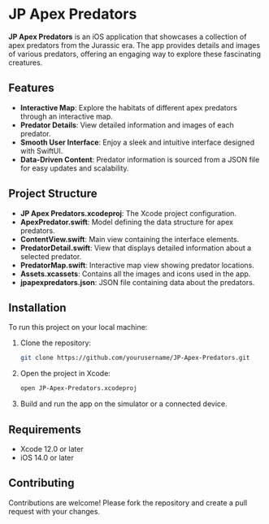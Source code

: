 # JP Apex Predators

**JP Apex Predators** is an iOS application that showcases a collection of apex predators from the Jurassic era. The app provides details and images of various predators, offering an engaging way to explore these fascinating creatures.

## Features

- **Interactive Map**: Explore the habitats of different apex predators through an interactive map.
- **Predator Details**: View detailed information and images of each predator.
- **Smooth User Interface**: Enjoy a sleek and intuitive interface designed with SwiftUI.
- **Data-Driven Content**: Predator information is sourced from a JSON file for easy updates and scalability.

## Project Structure

- **JP Apex Predators.xcodeproj**: The Xcode project configuration.
- **ApexPredator.swift**: Model defining the data structure for apex predators.
- **ContentView.swift**: Main view containing the interface elements.
- **PredatorDetail.swift**: View that displays detailed information about a selected predator.
- **PredatorMap.swift**: Interactive map view showing predator locations.
- **Assets.xcassets**: Contains all the images and icons used in the app.
- **jpapexpredators.json**: JSON file containing data about the predators.

## Installation

To run this project on your local machine:

1. Clone the repository:
    ```bash
    git clone https://github.com/yourusername/JP-Apex-Predators.git
    ```
2. Open the project in Xcode:
    ```bash
    open JP-Apex-Predators.xcodeproj
    ```
3. Build and run the app on the simulator or a connected device.

## Requirements

- Xcode 12.0 or later
- iOS 14.0 or later

## Contributing

Contributions are welcome! Please fork the repository and create a pull request with your changes.

